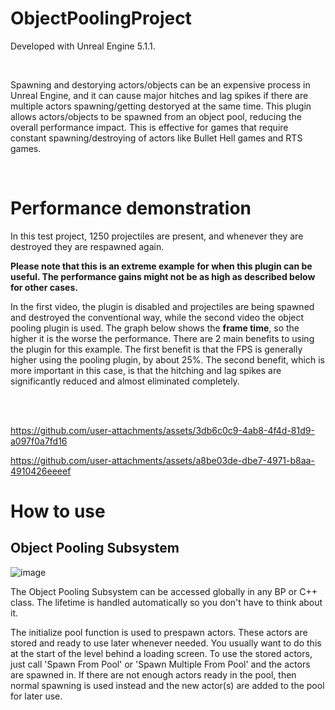 # ObjectPoolingProject

Developed with Unreal Engine 5.1.1.

<br>

Spawning and destorying actors/objects can be an expensive process in Unreal Engine, and it can cause major hitches and lag spikes if there are multiple actors spawning/getting destoryed at the same time. This plugin allows actors/objects to be spawned from an object pool, reducing the overall performance impact. This is effective for games that require constant spawning/destroying of actors like Bullet Hell games and RTS games.

<br>

<h1>
Performance demonstration
</h1>



In this test project, 1250 projectiles are present, and whenever they are destroyed they are respawned again.

**Please note that this is an extreme example for when this plugin can be useful. The performance gains might not be as high as described below for other cases.**

In the first video, the plugin is disabled and projectiles are being spawned and destroyed the conventional way, while the second video the object pooling plugin is used. The graph below shows the **frame time**, so the higher it is the worse the performance. There are 2 main benefits to using the plugin for this example. The first benefit is that the FPS is generally higher using the pooling plugin, by about 25%. The second benefit, which is more important in this case, is that the hitching and lag spikes are significantly reduced and almost eliminated completely.



<br>
<br>

https://github.com/user-attachments/assets/3db6c0c9-4ab8-4f4d-81d9-a097f0a7fd16


https://github.com/user-attachments/assets/a8be03de-dbe7-4971-b8aa-4910426eeeef


<h1> How to use</h1>

<h2>Object Pooling Subsystem</h2>

![image](https://github.com/user-attachments/assets/9cda1f4a-d80f-4580-bd41-4255dd638977)

The Object Pooling Subsystem can be accessed globally in any BP or C++ class. The lifetime is handled automatically so you don't have to think about it. 

The initialize pool function is used to prespawn actors. These actors are stored and ready to use later whenever needed. You usually want to do this at the start of the level behind a loading screen. To use the stored actors, just call 'Spawn From Pool' or 'Spawn Multiple From Pool' and the actors are spawned in. If there are not enough actors ready in the pool, then normal spawning is used instead and the new actor(s) are added to the pool for later use.

